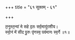 +++
title = "६१ सूक्तम् - ६१"

+++

त॒नूस्त॒न्वा॑ मे सहे द॒तः सर्व॒मायु॑रशीय।  
स्यो॒नं मे॑ सीद पु॒रुः पृ॑णस्व॒ पव॑मानः स्व॒र्गे ॥१॥
